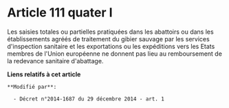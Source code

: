 # Article 111 quater I

Les saisies totales ou partielles pratiquées dans les abattoirs ou dans les établissements agréés de traitement du gibier
sauvage par les services d'inspection sanitaire et les exportations ou les expéditions vers les Etats membres de l'Union
européenne ne donnent pas lieu au remboursement de la redevance sanitaire d'abattage.

**Liens relatifs à cet article**

	**Modifié par**:

	  - Décret n°2014-1687 du 29 décembre 2014 - art. 1
